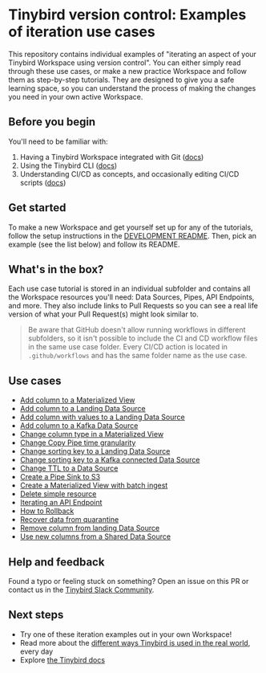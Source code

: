 # Tinybird version control: Examples of iteration use cases

This repository contains individual examples of "iterating an aspect of your Tinybird Workspace using version control". You can either simply read through these use cases, or make a new practice Workspace and follow them as step-by-step tutorials. They are designed to give you a safe learning space, so you can understand the process of making the changes you need in your own active Workspace.

## Before you begin

You'll need to be familiar with:

1. Having a Tinybird Workspace integrated with Git ([docs](https://www.tinybird.co/docs/version-control/working-with-version-control))
2. Using the Tinybird CLI ([docs](https://www.tinybird.co/docs/cli/overview))
3. Understanding CI/CD as concepts, and occasionally editing CI/CD scripts ([docs](https://www.tinybird.co/docs/version-control/continuous-integration))

## Get started

To make a new Workspace and get yourself set up for any of the tutorials, follow the setup instructions in the [DEVELOPMENT README](DEVELOPMENT/README.md). Then, pick an example (see the list below) and follow its README.

## What's in the box?

Each use case tutorial is stored in an individual subfolder and contains all the Workspace resources you'll need: Data Sources, Pipes, API Endpoints, and more. They also include links to Pull Requests so you can see a real life version of what your Pull Request(s) might look similar to.

> Be aware that GitHub doesn't allow running workflows in different subfolders, so it isn't possible to include the CI and CD workflow files in the same use case folder. Every CI/CD action is located in `.github/workflows` and has the same folder name as the use case.

## Use cases

- [Add column to a Materialized View](add_new_column_to_a_materialized_view)
- [Add column to a Landing Data Source](add_nullable_column_to_landing_data_source)
- [Add column with values to a Landing Data Source](add_new_column_with_values)
- [Add column to a Kafka Data Source](add_column_kafka_data_source)
- [Change column type in a Materialized View](change_column_type_materialized_view)
- [Change Copy Pipe time granularity](change_copy_pipe_time_granularity)
- [Change sorting key to a Landing Data Source](change_sorting_key_landing_data_source)
- [Change sorting key to a Kafka connected Data Source](change_sorting_key_kafka_data_source)
- [Change TTL to a Data Source](change_data_source_ttl)
- [Create a Pipe Sink to S3](create_pipe_sink)
- [Create a Materialized View with batch ingest](create_a_materialized_view_batch_ingest)
- [Delete simple resource](delete_simple_resource)
- [Iterating an API Endpoint](iterating_api_endpoint)
- [How to Rollback](how_to_rollback)
- [Recover data from quarantine](recover_data_from_quarantine)
- [Remove column from landing Data Source](remove_column_landing_data_source)
- [Use new columns from a Shared Data Source](use_new_columns_from_shared_datasource)

## Help and feedback

Found a typo or feeling stuck on something? Open an issue on this PR or contact us in the [Tinybird Slack Community](https://www.tinybird.co/docs/community).

## Next steps

- Try one of these iteration examples out in your own Workspace!
- Read more about the [different ways Tinybird is used in the real world](https://www.tinybird.co/blog), every day
- Explore [the Tinybird docs](www.tinybird.co/docs)
